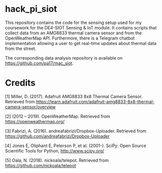 # hack_pi_siot

This repository contains the code for the sensing setup used for my coursework for the DE4-SIOT Sensing & IoT module. It contains scripts that collect data from an AMG8833 thermal camera sensor and from the OpenWeatherMap API. Furthermore, there is a Telegram chatbot implementation allowing a user to get real-time updates about thermal data from the street. 

The corresponding data analysis repository is available on https://github.com/pa17/mac_siot.

# Credits

[1] Miller, D. (2017). Adafruit AMG8833 8x8 Thermal Camera Sensor. Retrieved from https://learn.adafruit.com/adafruit-amg8833-8x8-thermal-camera-sensor/overview

[2] (2012 – 2019). OpenWeatherMap. Retrieved from https://openweathermap.org/

[3] Fabrizi, A. (2016). andreafabrizi/Dropbox-Uploader. Retrieved from https://github.com/andreafabrizi/Dropbox-Uploader

[4] Jones E, Oliphant E, Peterson P, et al. (2001-). SciPy: Open Source Scientific Tools for Python, http://www.scipy.org/ 

[5] Oala, N. (2018). nickoala/telepot. Retrieved from https://github.com/nickoala/telepot
